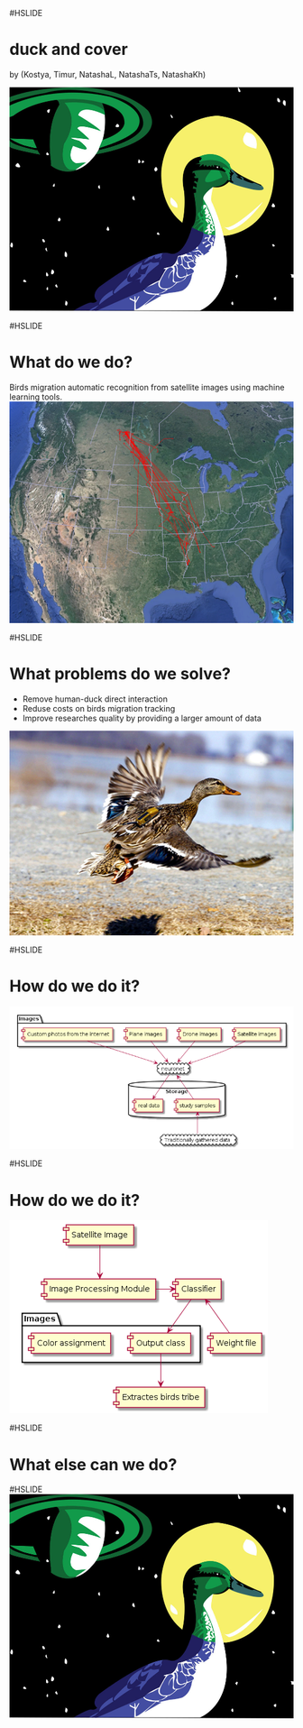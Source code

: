 #HSLIDE
# duck and cover 

by (Kostya, Timur, NatashaL, NatashaTs, NatashaKh)

![img](prj-natasha-team/blob/deep_space_duck_by_nekodemonstar.jpg)


#HSLIDE
# What do we do?
Birds migration automatic recognition from satellite images using machine learning tools.
![img](prj-natasha-team/blob/satellite_duck_map.png)

#HSLIDE
# What problems do we solve?
- Remove human-duck direct interaction
- Reduse costs on birds migration tracking
- Improve researches quality by providing a larger amount of data

![img](prj-natasha-team/blob/satellite_duck_770.jpg)

#HSLIDE
# How do we do it?
![img](prj-natasha-team/blob/hw01-schema-gen.png)

#HSLIDE
# How do we do it?
![img](prj-natasha-team/blob/hw01-qqq.png)

#HSLIDE
# What else can we do?

#HSLIDE
![img](prj-natasha-team/blob/deep_space_duck_by_nekodemonstar.jpg)
